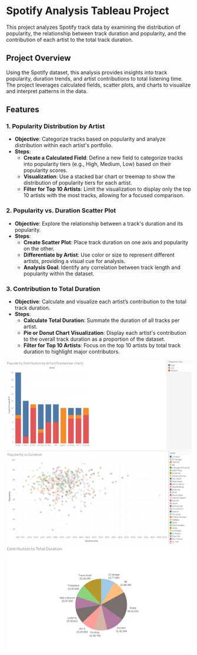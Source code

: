 # Spotify Analysis Tableau Project

This project analyzes Spotify track data by examining the distribution of popularity, the relationship between track duration and popularity, and the contribution of each artist to the total track duration.

## Project Overview

Using the Spotify dataset, this analysis provides insights into track popularity, duration trends, and artist contributions to total listening time. The project leverages calculated fields, scatter plots, and charts to visualize and interpret patterns in the data.

## Features

### 1. Popularity Distribution by Artist
   - **Objective**: Categorize tracks based on popularity and analyze distribution within each artist's portfolio.
   - **Steps**:
     - **Create a Calculated Field**: Define a new field to categorize tracks into popularity tiers (e.g., High, Medium, Low) based on their popularity scores.
     - **Visualization**: Use a stacked bar chart or treemap to show the distribution of popularity tiers for each artist.
     - **Filter for Top 10 Artists**: Limit the visualization to display only the top 10 artists with the most tracks, allowing for a focused comparison.

### 2. Popularity vs. Duration Scatter Plot
   - **Objective**: Explore the relationship between a track's duration and its popularity.
   - **Steps**:
     - **Create Scatter Plot**: Place track duration on one axis and popularity on the other.
     - **Differentiate by Artist**: Use color or size to represent different artists, providing a visual cue for analysis.
     - **Analysis Goal**: Identify any correlation between track length and popularity within the dataset.

### 3. Contribution to Total Duration
   - **Objective**: Calculate and visualize each artist’s contribution to the total track duration.
   - **Steps**:
     - **Calculate Total Duration**: Summate the duration of all tracks per artist.
     - **Pie or Donut Chart Visualization**: Display each artist's contribution to the overall track duration as a proportion of the dataset.
     - **Filter for Top 10 Artists**: Focus on the top 10 artists by total track duration to highlight major contributors.

![](1.png)
![](2.png)
![](3.png)